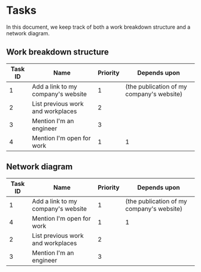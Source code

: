 # Tasks

In this document, we keep track of both a work breakdown structure and a network diagram.

## Work breakdown structure

| Task ID | Name                               | Priority | Depends upon                              |
| ------- | ---------------------------------- | -------- | ----------------------------------------- |
| 1       | Add a link to my company's website | 1        | (the publication of my company's website) |
| 2       | List previous work and workplaces  | 2        |                                           |
| 3       | Mention I'm an engineer            | 3        |                                           |
| 4       | Mention I'm open for work          | 1        | 1                                         |

## Network diagram

| Task ID | Name | Priority | Depends upon |
| ------- | ---- | -------- | ------------ |
| 1       | Add a link to my company's website | 1        | (the publication of my company's website) |
| 4       | Mention I'm open for work          | 1        | 1                                         |
| 2       | List previous work and workplaces  | 2        |                                           |
| 3       | Mention I'm an engineer            | 3        |                                           |